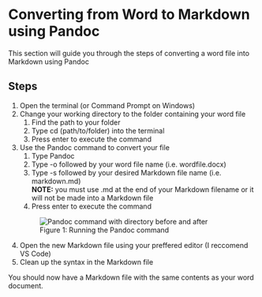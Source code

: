 # Converting from Word to Markdown using Pandoc

This section will guide you through the steps of converting a word file into Markdown using Pandoc

## Steps

1. Open the terminal (or Command Prompt on Windows)
2. Change your working directory to the folder containing your word file
    1. Find the path to your folder
    2. Type cd (path/to/folder) into the terminal
    3. Press enter to execute the command
3. Use the Pandoc command to convert your file
    1. Type Pandoc
    2. Type -o followed by your word file name (i.e. wordfile.docx)
    3. Type -s followed by your desired Markdown file name (i.e. markdown.md)  
        **NOTE:** you must use .md at the end of your Markdown filename or it will not be made into a Markdown file
    4. Press enter to execute the command
    <figure>
    <img src="pandoccmd.png" alt="Pandoc command with directory before and after">
    <figcaption>Figure 1: Running the Pandoc command</figcaption>
    </figure>
4. Open the new Markdown file using your preffered editor (I reccomend VS Code)
5. Clean up the syntax in the Markdown file

You should now have a Markdown file with the same contents as your word document.
